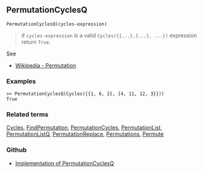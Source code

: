 ## PermutationCyclesQ

```
PermutationCyclesQ(cycles-expression)
```

> if `cycles-expression` is a valid `Cycles({{...},{...}, ...})` expression return `True`.
 
See 
* [Wikipedia - Permutation](https://en.wikipedia.org/wiki/Permutation)
	 
### Examples

```
>> PermutationCyclesQ(Cycles({{1, 6, 2}, {4, 11, 12, 3}}))
True
```

### Related terms 
[Cycles](Cycles.md), [FindPermutation](FindPermutation.md), [PermutationCycles](PermutationCycles.md), [PermutationList](PermutationList.md), [PermutationListQ](PermutationListQ.md), [PermutationReplace](PermutationReplace.md), [Permutations](Permutations.md), [Permute](Permute.md)

### Github

* [Implementation of PermutationCyclesQ](https://github.com/axkr/symja_android_library/blob/master/symja_android_library/matheclipse-core/src/main/java/org/matheclipse/core/builtin/Combinatoric.java#L1678) 
